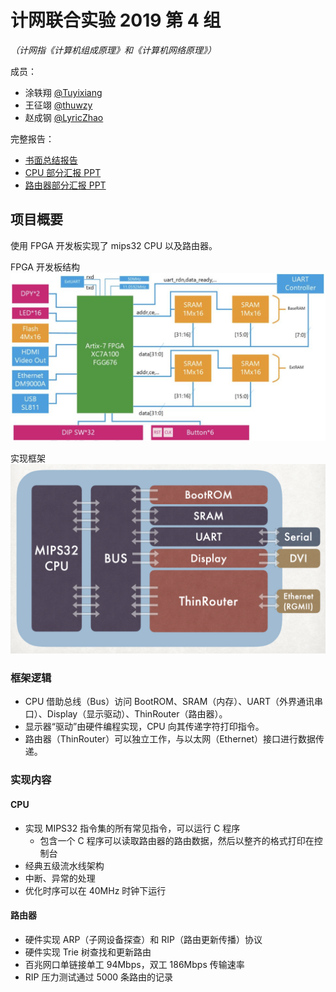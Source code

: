 # 计网联合实验 2019 第 4 组

_（计网指《计算机组成原理》和《计算机网络原理》）_

成员：

- 涂轶翔 [@Tuyixiang](https://github.com/Tuyixiang)
- 王征翊 [@thuwzy](https://github.com/thuwzy)
- 赵成钢 [@LyricZhao](https://github.com/LyricZhao)

完整报告：

- [书面总结报告](report.pdf)
- [CPU 部分汇报 PPT](reports/final-cpu-report.pdf)
- [路由器部分汇报 PPT](reports/final-router-report.pdf)

## 项目概要

使用 FPGA 开发板实现了 mips32 CPU 以及路由器。

FPGA 开发板结构
![FPGA 开发板结构](reports/img/开发板结构.png)

实现框架
![实现框架](reports/img/整体架构.png)

### 框架逻辑

- CPU 借助总线（Bus）访问 BootROM、SRAM（内存）、UART（外界通讯串口）、Display（显示驱动）、ThinRouter（路由器）。
- 显示器“驱动”由硬件编程实现，CPU 向其传递字符打印指令。
- 路由器（ThinRouter）可以独立工作，与以太网（Ethernet）接口进行数据传递。

### 实现内容

#### CPU

- 实现 MIPS32 指令集的所有常见指令，可以运行 C 程序
  - 包含一个 C 程序可以读取路由器的路由数据，然后以整齐的格式打印在控制台
- 经典五级流水线架构
- 中断、异常的处理
- 优化时序可以在 40MHz 时钟下运行

#### 路由器

- 硬件实现 ARP（子网设备探查）和 RIP（路由更新传播）协议
- 硬件实现 Trie 树查找和更新路由
- 百兆网口单链接单工 94Mbps，双工 186Mbps 传输速率
- RIP 压力测试通过 5000 条路由的记录

